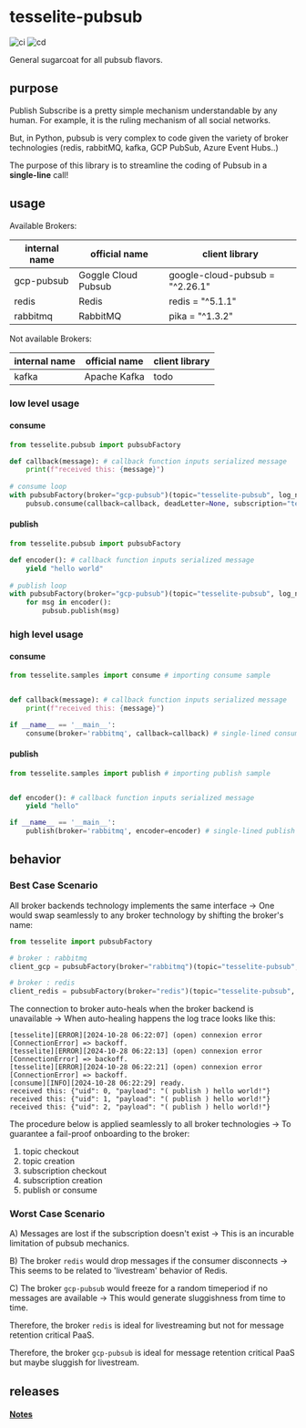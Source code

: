 # tesselite-pubsub
![ci](https://github.com/MarcelNasser/tesselite-pubsub/actions/workflows/ci.yml/badge.svg)
![cd](https://github.com/MarcelNasser/tesselite-pubsub/actions/workflows/release.yml/badge.svg)

General sugarcoat for all pubsub flavors.


## purpose
Publish Subscribe is a pretty simple mechanism understandable by any human. For example, it is the ruling mechanism of all social networks. 

But, in Python, pubsub is very complex to code given the variety of broker technologies (redis, rabbitMQ, kafka, GCP PubSub, Azure Event Hubs..)

The purpose of this library is to streamline the coding of Pubsub in a **single-line** call!


## usage

Available Brokers:

| internal name | official name       | client library                  |
|---------------|---------------------|---------------------------------|
| gcp-pubsub    | Goggle Cloud Pubsub | google-cloud-pubsub = "^2.26.1" |
| redis         | Redis               | redis = "^5.1.1"                |
| rabbitmq      | RabbitMQ            | pika = "^1.3.2"                 |

Not available Brokers:

| internal name | official name       | client library                  |
|---------------|---------------------|---------------------------------|
| kafka         | Apache Kafka        | todo                            |


### low level usage

#### consume

````python
from tesselite.pubsub import pubsubFactory

def callback(message): # callback function inputs serialized message 
    print(f"received this: {message}")
    
# consume loop
with pubsubFactory(broker="gcp-pubsub")(topic="tesselite-pubsub", log_name="consumer") as pubsub:
    pubsub.consume(callback=callback, deadLetter=None, subscription="tesselite")

````

#### publish

````python
from tesselite.pubsub import pubsubFactory

def encoder(): # callback function inputs serialized message 
    yield "hello world"
    
# publish loop
with pubsubFactory(broker="gcp-pubsub")(topic="tesselite-pubsub", log_name="publisher") as pubsub:
    for msg in encoder():
        pubsub.publish(msg)

````


### high level usage

#### consume

````python
from tesselite.samples import consume # importing consume sample


def callback(message): # callback function inputs serialized message 
    print(f"received this: {message}")

if __name__ == '__main__':
    consume(broker='rabbitmq', callback=callback) # single-lined consume loop (default topic: tesselite-pubsub
````

#### publish

````python
from tesselite.samples import publish # importing publish sample


def encoder(): # callback function inputs serialized message 
    yield "hello"

if __name__ == '__main__':
    publish(broker='rabbitmq', encoder=encoder) # single-lined publish call (default topic: tesselite-pubsub
````


## behavior

### Best Case Scenario

All broker backends technology implements the same interface →
One would swap seamlessly to any broker technology by shifting the broker's name:

````python
from tesselite import pubsubFactory

# broker : rabbitmq
client_gcp = pubsubFactory(broker="rabbitmq")(topic="tesselite-pubsub", log_name="tesselite")

# broker : redis
client_redis = pubsubFactory(broker="redis")(topic="tesselite-pubsub", log_name="tesselite")
````

The connection to broker auto-heals when the broker backend is unavailable →
When auto-healing happens the log trace looks like this:
````text
[tesselite][ERROR][2024-10-28 06:22:07] (open) connexion error [ConnectionError] => backoff.
[tesselite][ERROR][2024-10-28 06:22:13] (open) connexion error [ConnectionError] => backoff.
[tesselite][ERROR][2024-10-28 06:22:21] (open) connexion error [ConnectionError] => backoff.
[consume][INFO][2024-10-28 06:22:29] ready.
received this: {"uid": 0, "payload": "( publish ) hello world!"}
received this: {"uid": 1, "payload": "( publish ) hello world!"}
received this: {"uid": 2, "payload": "( publish ) hello world!"}
````

The procedure below is applied seamlessly to all broker technologies →
To guarantee a fail-proof onboarding to the broker:

1. topic checkout
2. topic creation
3. subscription checkout
4. subscription creation
5. publish or consume


### Worst Case Scenario

A) 
Messages are lost if the subscription doesn't exist →
This is an incurable limitation of pubsub mechanics. 

B) 
The broker `redis` would drop messages if the consumer disconnects →
This seems to be related to 'livestream' behavior of Redis.

C)
The broker `gcp-pubsub` would freeze for a random timeperiod if no messages are available →
This would generate sluggishness from time to time.

Therefore, the broker `redis` is ideal for livestreaming but not for message retention critical PaaS.

Therefore, the broker `gcp-pubsub` is ideal for message retention critical PaaS but maybe sluggish for livestream.

## releases

#### [Notes](CHANGELOG.md)
